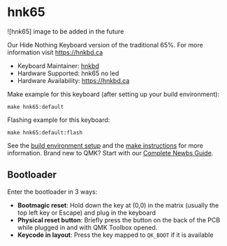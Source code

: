 # hnk65

![hnk65] image to be added in the future

Our Hide Nothing Keyboard version of the traditional 65%. For more information visit https://hnkbd.ca


* Keyboard Maintainer: [hnkbd](https://github.com/ascYAOBT)
* Hardware Supported: hnk65 no led
* Hardware Availability: https://hnkbd.ca

Make example for this keyboard (after setting up your build environment):

    make hnk65:default

Flashing example for this keyboard:

    make hnk65:default:flash

See the [build environment setup](https://docs.qmk.fm/#/getting_started_build_tools) and the [make instructions](https://docs.qmk.fm/#/getting_started_make_guide) for more information. Brand new to QMK? Start with our [Complete Newbs Guide](https://docs.qmk.fm/#/newbs).

## Bootloader

Enter the bootloader in 3 ways:

* **Bootmagic reset**: Hold down the key at (0,0) in the matrix (usually the top left key or Escape) and plug in the keyboard
* **Physical reset button**: Briefly press the button on the back of the PCB while plugged in and with QMK Toolbox opened. 
* **Keycode in layout**: Press the key mapped to `QK_BOOT` if it is available

